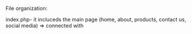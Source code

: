 File organization:

index.php- it incluceds the main page (home, about, products, contact us, social media) => connected with 
